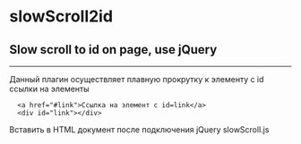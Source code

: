 # slowScroll2id
## Slow scroll to id on page, use jQuery
---
Данный плагин осуществляет плавную прокрутку к элементу с id ссылки на элементы

```
  <a href="#link">Ссылка на элемент с id=link</a>
  <div id="link"></div>
```

Вставить в HTML документ после подключения jQuery slowScroll.js
